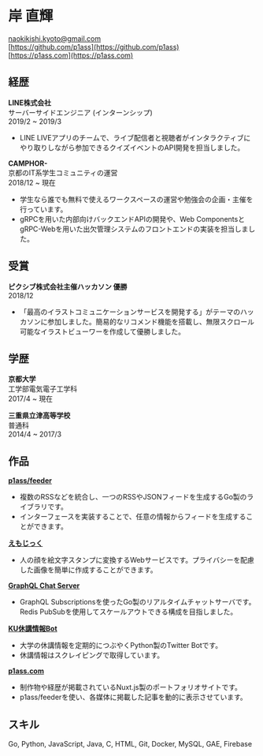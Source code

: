# 岸 直輝
 
naokikishi.kyoto@gmail.com  
[https://github.com/p1ass](https://github.com/p1ass)  
[https://p1ass.com](https://p1ass.com)

## 経歴
**LINE株式会社**  
サーバーサイドエンジニア (インターンシップ)  
2019/2 ~ 2019/3

- LINE LIVEアプリのチームで、ライブ配信者と視聴者がインタラクティブにやり取りしながら参加できるクイズイベントのAPI開発を担当しました。


**CAMPHOR-**  
京都のIT系学生コミュニティの運営  
2018/12 ~ 現在

- 学生なら誰でも無料で使えるワークスペースの運営や勉強会の企画・主催を行っています。
- gRPCを用いた内部向けバックエンドAPIの開発や、Web ComponentsとgRPC-Webを用いた出欠管理システムのフロントエンドの実装を担当しました。

## 受賞
**ピクシブ株式会社主催ハッカソン 優勝**  
2018/12

- 「最高のイラストコミュニケーションサービスを開発する」がテーマのハッカソンに参加しました。簡易的なリコメンド機能を搭載し、無限スクロール可能なイラストビューワーを作成して優勝しました。

## 学歴
**京都大学**  
工学部電気電子工学科  
2017/4 ~ 現在

**三重県立津高等学校**  
普通科  
2014/4 ~ 2017/3

## 作品
[**p1ass/feeder**](https://github.com/p1ass/feeder)  
- 複数のRSSなどを統合し、一つのRSSやJSONフィードを生成するGo製のライブラリです。
- インターフェースを実装することで、任意の情報からフィードを生成することができます。

[**えもじっく**](https://emojic.ch)
- 人の顔を絵文字スタンプに変換するWebサービスです。プライバシーを配慮した画像を簡単に作成することができます。

[**GraphQL Chat Server**](https://github.com/p1ass/graphql-redis-realtime-chat)
- GraphQL Subscriptionsを使ったGo製のリアルタイムチャットサーバです。Redis PubSubを使用してスケールアウトできる構成を目指しました。

[**KU休講情報Bot**](https://github.com/p1ass/ku-cancel-announcement-bot)
- 大学の休講情報を定期的につぶやくPython製のTwitter Botです。
- 休講情報はスクレイピングで取得しています。

[**p1ass.com**](https://p1ass.com)
- 制作物や経歴が掲載されているNuxt.js製のポートフォリオサイトです。
- p1ass/feederを使い、各媒体に掲載した記事を動的に表示させています。

## スキル
Go, Python, JavaScript, Java, C, HTML, Git, Docker, MySQL, GAE, Firebase
